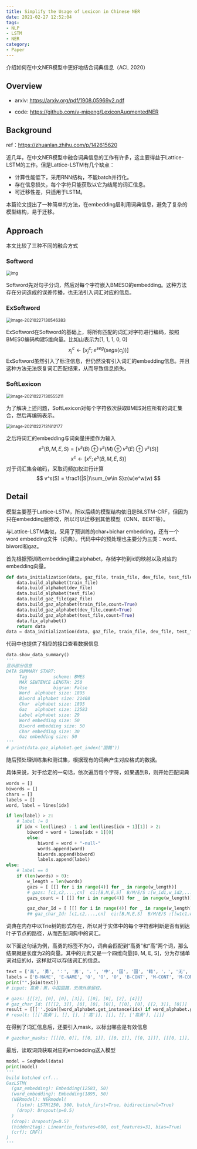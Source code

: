 ```yaml
---
title: Simplify the Usage of Lexicon in Chinese NER
date: 2021-02-27 12:52:04
tags:
- NLP
- LSTM
- NER
category:
- Paper
---
```


介绍如何在中文NER模型中更好地结合词典信息（ACL 2020）

<!--more-->

## Overview

- arxiv: https://arxiv.org/pdf/1908.05969v2.pdf

- code: https://github.com/v-mipeng/LexiconAugmentedNER

## Background

ref：https://zhuanlan.zhihu.com/p/142615620

近几年，在中文NER模型中融合词典信息的工作有许多，这主要得益于Lattice-LSTM的工作。但是Lattice-LSTM有几个缺点：

- 计算性能低下，采用RNN结构，不能batch并行化。
- 存在信息损失，每个字符只能获取以它为结尾的词汇信息。
- 可迁移性差，只适用于LSTM。

本篇论文提出了一种简单的方法，在embedding层利用词典信息，避免了复杂的模型结构，易于迁移。

## Approach

本文比较了三种不同的融合方式

### Softword

<img src="Simplify-the-Usage-of-Lexicon-in-Chinese-NER/v2-8924bacd6f5e4b98a1aea8ad51c01bfa_720w.jpg" alt="img" style="zoom:80%;" />



Softword先对句子分词，然后对每个字符嵌入BMESO的embedding。这种方法存在分词造成的误差传播，也无法引入词汇对应的信息。

### ExSoftword

<img src="Simplify-the-Usage-of-Lexicon-in-Chinese-NER/image-20210227130546383.png" alt="image-20210227130546383" style="zoom:80%;" />

ExSoftword在Softword的基础上，将所有匹配的词汇对字符进行编码，按照BMESO编码构建5维向量。比如山表示为[1, 1, 1, 0, 0]
$$
x_j^c \leftarrow [x_j^c; e^{seg}(segs(c_j))]
$$
ExSoftword虽然引入了标注信息，但仍然没有引入词汇的embedding信息。并且这种方法无法恢复词汇匹配结果，从而导致信息损失。

### SoftLexicon

<img src="Simplify-the-Usage-of-Lexicon-in-Chinese-NER/image-20210227130555211.png" alt="image-20210227130555211" style="zoom:80%;" />

为了解决上述问题，SoftLexicon对每个字符依次获取BMES对应所有的词汇集合，然后再编码表示。

<img src="Simplify-the-Usage-of-Lexicon-in-Chinese-NER/image-20210227131612177.png" alt="image-20210227131612177" style="zoom:80%;" />

之后将词汇的embedding与词向量拼接作为输入
$$
e^s(B,M,E,S) = [v^s(B)\oplus v^s(M)\oplus v^s(E)\oplus v^s(S)]
$$
$$
x^c \leftarrow [x^c;e^s(B,M,E,S)]
$$
对于词汇集合编码，采取词频加权进行计算
$$
v^s(S) = \frac1{|S|}\sum_{w\in S}z(w)e^w(w)
$$

## Detail

模型主要基于Lattice-LSTM，所以后续的模型结构依旧是BiLSTM-CRF，但因为只在embedding层修改，所以可以迁移到其他模型（CNN、BERT等）。

与Lattice-LSTM类似，采用了预训练的char+bichar embedding，还有一个word embedding文件（词典）。代码中中的预处理也主要分为三类：word、biword和gaz。

首先根据预训练embedding建立alphabet，存储字符到id的映射以及对应的embedding向量。

```python
def data_initialization(data, gaz_file, train_file, dev_file, test_file):
    data.build_alphabet(train_file)
    data.build_alphabet(dev_file)
    data.build_alphabet(test_file)
    data.build_gaz_file(gaz_file)
    data.build_gaz_alphabet(train_file,count=True)
    data.build_gaz_alphabet(dev_file,count=True)
    data.build_gaz_alphabet(test_file,count=True)
    data.fix_alphabet()
    return data
data = data_initialization(data, gaz_file, train_file, dev_file, test_file)
```

代码中也提供了相应的接口查看数据信息

```python
data.show_data_summary()
'''
显示部分信息
DATA SUMMARY START:
     Tag          scheme: BMES
     MAX SENTENCE LENGTH: 250
     Use          bigram: False
     Word  alphabet size: 1895
     Biword alphabet size: 21408
     Char  alphabet size: 1895
     Gaz   alphabet size: 12583
     Label alphabet size: 29
     Word embedding size: 50
     Biword embedding size: 50
     Char embedding size: 30
     Gaz embedding size: 50
'''
# print(data.gaz_alphabet.get_index('国籍'))
```



随后预处理训练集和测试集，根据现有的词典产生对应格式的数据。

具体来说，对于给定的一句话，依次遍历每个字符，如果遇到B，则开始匹配词典

```python
words = []
biwords = []
chars = []
labels = []
word, label = lines[idx]

if len(label) > 2:
    # label != O
    if idx < len(lines) - 1 and len(lines[idx + 1][1]) > 2:
        biword = word + lines[idx + 1][0]
        else:
            biword = word + "-null-"
            words.append(word)
            biwords.append(biword)
            labels.append(label)
else:
    # label == O
    if (len(words) > 0):
        w_length = len(words)
        gazs = [ [[] for i in range(4)] for _ in range(w_length)]
        # gazs: [c1,c2,...,cn]  ci:[B,M,E,S]  B/M/E/S :[w_id1,w_id2,...]  None:0
        gazs_count = [ [[] for i in range(4)] for _ in range(w_length)]

        gaz_char_Id = [ [[] for i in range(4)] for _ in range(w_length)]
        ## gaz_char_Id: [c1,c2,...,cn]  ci:[B,M,E,S]  B/M/E/S :[[w1c1,w1c2,...],[],...]
```

词典在内存中以Trie树的形式存在，所以对于实体中的每个字符都判断是否有到达叶子节点的路径，从而匹配词典中的词汇。

以下面这句话为例，高勇的标签不为O，词典会匹配到“高勇”和“高”两个词，那么结果就是长度为2的向量。其中的元素又是一个四维向量[B, M, E, S]，分为存储单词对应的Id，这样就可以存储词汇的信息。

```python
text = ['高', '勇', '：', '男', '，', '中', '国', '国', '籍', '，', '无', '境', '外', '居', '留', '权', '，']
labels = ['B-NAME', 'E-NAME', 'O', 'O', 'O', 'B-CONT', 'M-CONT', 'M-CONT', 'E-CONT', 'O', 'O', 'O', 'O', 'O', 'O', 'O', 'O']
print("".join(text))
# input: 高勇：男，中国国籍，无境外居留权，

# gazs: [[[2], [0], [0], [3]], [[0], [0], [2], [4]]]
# gaz_char_Id: [[[[2, 3]], [0], [0], [0]], [[0], [0], [[2, 3]], [0]]]
result = [[[''.join([word_alphabet.get_instance(idx) if word_alphabet.get_instance(idx) else '' for idx in ___ ]) for ___ in __ ]for __ in _] for _ in gaz_char_Id]
# result: [[['高勇'], [], [], ['高']], [[], [], ['高勇'], []]]
```

在得到了词汇信息后，还要引入mask，以标出哪些是有效信息

```python
# gazchar_masks: [[[[0, 0]], [[0, 1]], [[0, 1]], [[0, 1]]], [[[0, 1]], [[0, 1]], [[0, 0]], [[0, 1]]]]
```

最后，读取词典获取对应的embedding送入模型

```python
model = SeqModel(data)
print(model)
'''
build batched crf...
GazLSTM(
  (gaz_embedding): Embedding(12583, 50)
  (word_embedding): Embedding(1895, 50)
  (NERmodel): NERmodel(
    (lstm): LSTM(250, 300, batch_first=True, bidirectional=True)
    (drop): Dropout(p=0.5)
  )
  (drop): Dropout(p=0.5)
  (hidden2tag): Linear(in_features=600, out_features=31, bias=True)
  (crf): CRF()
)
'''
```

